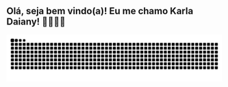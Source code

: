 ## Olá, seja bem vindo(a)! Eu me chamo Karla Daiany! 👋👩🏻‍💻

![Snake animation](https://github.com/karladaiany/karladaiany/blob/output/github-contribution-grid-snake.svg)

<!--
**karladaiany/karladaiany** is a ✨ _special_ ✨ repository because its `README.md` (this file) appears on your GitHub profile.

Here are some ideas to get you started:

- 🔭 I’m currently working on ...
- 🌱 I’m currently learning ...
- 👯 I’m looking to collaborate on ...
- 🤔 I’m looking for help with ...
- 💬 Ask me about ...
- 📫 How to reach me: ...
- 😄 Pronouns: ...
- ⚡ Fun fact: ...
-->
